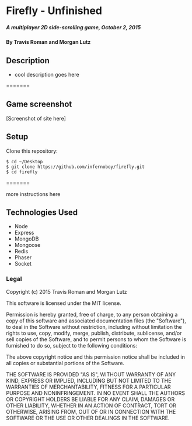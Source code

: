 # Firefly - Unfinished

##### A multiplayer 2D side-scrolling game, October 2, 2015

#### By Travis Roman and Morgan Lutz

## Description

* cool description goes here

=======

## Game screenshot

[Screenshot of site here]

## Setup

Clone this repository:
```
$ cd ~/Desktop
$ git clone https://github.com/infernoboy/firefly.git
$ cd firefly
```
=======

more instructions here

## Technologies Used
* Node
* Express
* MongoDB
* Mongoose
* Redis
* Phaser
* Socket


### Legal

Copyright (c) 2015 Travis Roman and Morgan Lutz

This software is licensed under the MIT license.

Permission is hereby granted, free of charge, to any person obtaining a copy
of this software and associated documentation files (the "Software"), to deal
in the Software without restriction, including without limitation the rights
to use, copy, modify, merge, publish, distribute, sublicense, and/or sell
copies of the Software, and to permit persons to whom the Software is
furnished to do so, subject to the following conditions:

The above copyright notice and this permission notice shall be included in
all copies or substantial portions of the Software.

THE SOFTWARE IS PROVIDED "AS IS", WITHOUT WARRANTY OF ANY KIND, EXPRESS OR
IMPLIED, INCLUDING BUT NOT LIMITED TO THE WARRANTIES OF MERCHANTABILITY,
FITNESS FOR A PARTICULAR PURPOSE AND NONINFRINGEMENT. IN NO EVENT SHALL THE
AUTHORS OR COPYRIGHT HOLDERS BE LIABLE FOR ANY CLAIM, DAMAGES OR OTHER
LIABILITY, WHETHER IN AN ACTION OF CONTRACT, TORT OR OTHERWISE, ARISING FROM,
OUT OF OR IN CONNECTION WITH THE SOFTWARE OR THE USE OR OTHER DEALINGS IN
THE SOFTWARE.
